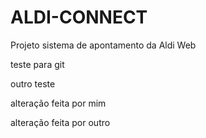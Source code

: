 # ALDI-CONNECT
Projeto sistema de apontamento da Aldi Web

teste para git

outro teste

alteração feita por mim

alteração feita por outro
